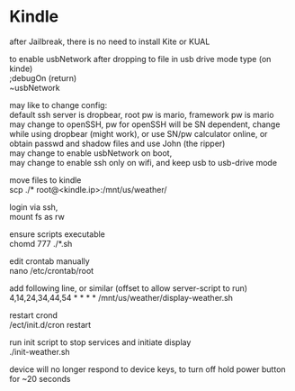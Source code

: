 Kindle
======

after Jailbreak, there is no need to install Kite or KUAL

to enable usbNetwork after dropping to file in usb drive mode type (on kinde)  
;debugOn (return)  
~usbNetwork

may like to change config:  
default ssh server is dropbear, root pw is mario, framework pw is mario  
may change to openSSH, pw for openSSH will be SN dependent, change while using dropbear (might work), or use SN/pw calculator online, or obtain passwd and shadow files and use John (the ripper)  
may change to enable usbNetwork on boot,  
may change to enable ssh only on wifi, and keep usb to usb-drive mode

move files to kindle  
scp ./* root@<kindle.ip>:/mnt/us/weather/

login via ssh,  
mount fs as rw

ensure scripts executable  
chomd 777 ./*.sh

edit crontab manually  
nano /etc/crontab/root

add following line, or similar (offset to allow server-script to run)  
4,14,24,34,44,54 * * * * /mnt/us/weather/display-weather.sh

restart crond  
/ect/init.d/cron restart

run init script to stop services and initiate display  
./init-weather.sh

device will no longer respond to device keys, to turn off hold power button for ~20 seconds
